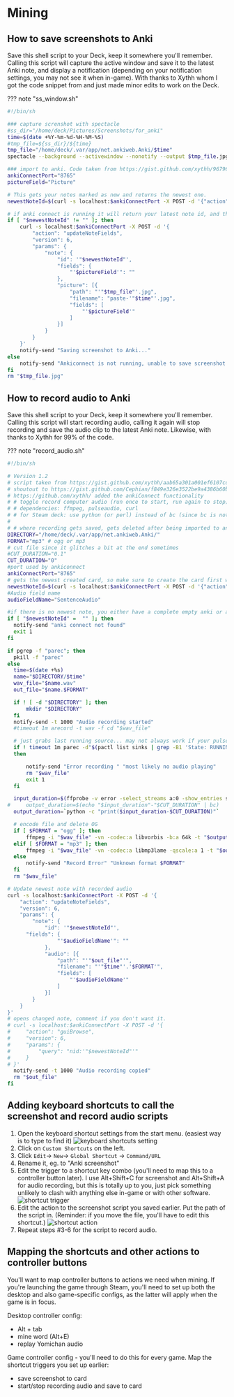 # Mining

## How to save screenshots to Anki
Save this shell script to your Deck, keep it somewhere you'll remember. 
Calling this script will capture the active window and save it to the latest Anki note, and display a notification (depending on your notification settings, you may not see it when in-game).
With thanks to Xythh whom I got the code snippet from and just made minor edits to work on the Deck.

??? note "ss_window.sh"
  ``` bash
  #!/bin/sh
  
  ### capture screnshot with spectacle
  #ss_dir="/home/deck/Pictures/Screenshots/for_anki"
  time=$(date +%Y-%m-%d-%H-%M-%S)
  #tmp_file=${ss_dir}/${time}
  tmp_file="/home/deck/.var/app/net.ankiweb.Anki/$time"
  spectacle --background --activewindow --nonotify --output $tmp_file.jpg
  
  ### import to anki. Code taken from https://gist.github.com/xythh/96796571baa850783a0b49f4d325e5b2 with minor edits
  ankiConnectPort="8765"
  pictureField="Picture"
  
  # This gets your notes marked as new and returns the newest one.
  newestNoteId=$(curl -s localhost:$ankiConnectPort -X POST -d '{"action": "findNotes", "version": 6, "params": { "query": "is:new"}}' | jq '.result[-1]')
  
  # if anki connect is running it will return your latest note id, and the following code will run, if anki connect is not running a notification pops up.
  if [ "$newestNoteId" != "" ]; then
      curl -s localhost:$ankiConnectPort -X POST -d '{
          "action": "updateNoteFields",
          "version": 6,
          "params": {
              "note": {
                  "id": '"$newestNoteId"',
                  "fields": {
                      "'$pictureField'": ""
                  },
                  "picture": [{
                      "path": "'"$tmp_file"'.jpg",
                      "filename": "paste-'"$time"'.jpg",
                      "fields": [
                          "'$pictureField'"
                      ]
                  }]
              }
          }
      }'
      notify-send "Saving screenshot to Anki..."
  else
      notify-send "Ankiconnect is not running, unable to save screenshot to Anki card."
  fi
  rm "$tmp_file.jpg"
  ```

## How to record audio to Anki
Save this shell script to your Deck, keep it somewhere you'll remember. 
Calling this script will start recording audio, calling it again will stop recording and save the audio clip to the latest Anki note.
Likewise, with thanks to Xythh for 99% of the code.

??? note "record_audio.sh"
  ``` bash
  #!/bin/sh

  # Version 1.2
  # script taken from https://gist.github.com/xythh/aab65a301a001ef6107cd54a360d4453 with minor edits
  # shoutout to https://gist.github.com/Cephian/f849e326e3522be9a4386b60b85f2f23 for the original script,
  # https://github.com/xythh/ added the ankiConnect functionality
  # # toggle record computer audio (run once to start, run again to stop)
  # # dependencies: ffmpeg, pulseaudio, curl
  # # for Steam deck: use python (or perl) instead of bc (since bc is not installed by default)
  #
  # # where recording gets saved, gets deleted after being imported to anki
  DIRECTORY="/home/deck/.var/app/net.ankiweb.Anki/"
  FORMAT="mp3" # ogg or mp3
  # cut file since it glitches a bit at the end sometimes
  #CUT_DURATION="0.1"
  CUT_DURATION="0"
  #port used by ankiconnect
  ankiConnectPort="8765"
  # gets the newest created card, so make sure to create the card first with yomichan
  newestNoteId=$(curl -s localhost:$ankiConnectPort -X POST -d '{"action": "findNotes", "version": 6, "params": { "query": "is:new"}}' | jq '.result[-1]')
  #Audio field name
  audioFieldName="SentenceAudio"
  
  #if there is no newest note, you either have a complete empty anki or ankiconnect isn't running
  if [ "$newestNoteId" =  "" ]; then
  	notify-send "anki connect not found"
  	exit 1
  fi
  
  if pgrep -f "parec"; then
  	pkill -f "parec"
  else
  	time=$(date +%s)
  	name="$DIRECTORY/$time"
  	wav_file="$name.wav"
  	out_file="$name.$FORMAT"
  
  	if ! [ -d "$DIRECTORY" ]; then
  		mkdir "$DIRECTORY"
  	fi
  	notify-send -t 1000 "Audio recording started"
  	#timeout 1m arecord -t wav -f cd "$wav_file"
  
  	# just grabs last running source... may not always work if your pulseaudio setup is complicated
  	if ! timeout 1m parec -d"$(pactl list sinks | grep -B1 'State: RUNNING' | sed -nE 's/Sink #(.*)/\1/p' | tail -n 1)" --file-format=wav "$wav_file";
  	then
  
  		notify-send "Error recording " "most likely no audio playing"
  		rm "$wav_file"
  		exit 1
  	fi
  
  	input_duration=$(ffprobe -v error -select_streams a:0 -show_entries stream=duration -of default=noprint_wrappers=1:nokey=1 "$wav_file")
  # 	output_duration=$(echo "$input_duration"-"$CUT_DURATION" | bc)
  	output_duration=`python -c "print($input_duration-$CUT_DURATION)"`
  
  	# encode file and delete OG
  	if [ $FORMAT = "ogg" ]; then
  		ffmpeg -i "$wav_file" -vn -codec:a libvorbis -b:a 64k -t "$output_duration" "$out_file"
  	elif [ $FORMAT = "mp3" ]; then
  		ffmpeg -i "$wav_file" -vn -codec:a libmp3lame -qscale:a 1 -t "$output_duration" "$out_file"
  	else
  		notify-send "Record Error" "Unknown format $FORMAT"
  	fi
  	rm "$wav_file"
  
  # Update newest note with recorded audio
  curl -s localhost:$ankiConnectPort -X POST -d '{
      "action": "updateNoteFields",
      "version": 6,
      "params": {
          "note": {
              "id": '"$newestNoteId"',
  	    "fields": {
                  "'$audioFieldName'": ""
              },
              "audio": [{
                  "path": "'"$out_file"'",
                  "filename": "'"$time"'.'$FORMAT'",
                  "fields": [
                      "'$audioFieldName'"
                  ]
              }]
          }
      }
  }'
  # opens changed note, comment if you don't want it.
  # curl -s localhost:$ankiConnectPort -X POST -d '{
  #     "action": "guiBrowse",
  #     "version": 6,
  #     "params": {
  #         "query": "nid:'"$newestNoteId"'"
  #     }
  # }'
  	notify-send -t 1000 "Audio recording copied"
  	rm "$out_file"
  fi
  ```

## Adding keyboard shortcuts to call the screenshot and record audio scripts
1. Open the keyboard shortcut settings from the start menu. (easiest way is to type to find it)
   ![keyboard shortcuts setting](../img/menu-keyboard-shortcuts.png "Keyboard Shortcuts")
2. Click on `Custom Shortcuts` on the left.
3. Click `Edit`-> `New`-> `Global Shortcut` -> `Command/URL`
4. Rename it, eg. to "Anki screenshot"
5. Edit the trigger to a shortcut key combo (you'll need to map this to a controller button later). I use Alt+Shift+C for screenshot and Alt+Shift+A for audio recording, but this is totally up to you, just pick something unlikely to clash with anything else in-game or with other software.
![shortcut trigger](../img/add-custom-shortcut-trigger.png "Shortcut trigger")
6. Edit the action to the screenshot script you saved earlier. Put the path of the script in. (Reminder: if you move the file, you'll have to edit this shortcut.)
![shortcut action](../img/add-custom-shortcut-action.png "Shortcut action")
7. Repeat steps #3-6 for the script to record audio.

## Mapping the shortcuts and other actions to controller buttons
You'll want to map controller buttons to actions we need when mining. 
If you're launching the game through Steam, you'll need to set up both the desktop and also game-specific configs, as the latter will apply when the game is in focus.

Desktop controller config:
- Alt + tab
- mine word (Alt+E)
- replay Yomichan audio

Game controller config - you'll need to do this for every game. Map the shortcut triggers you set up earlier:
- save screenshot to card 
- start/stop recording audio and save to card
